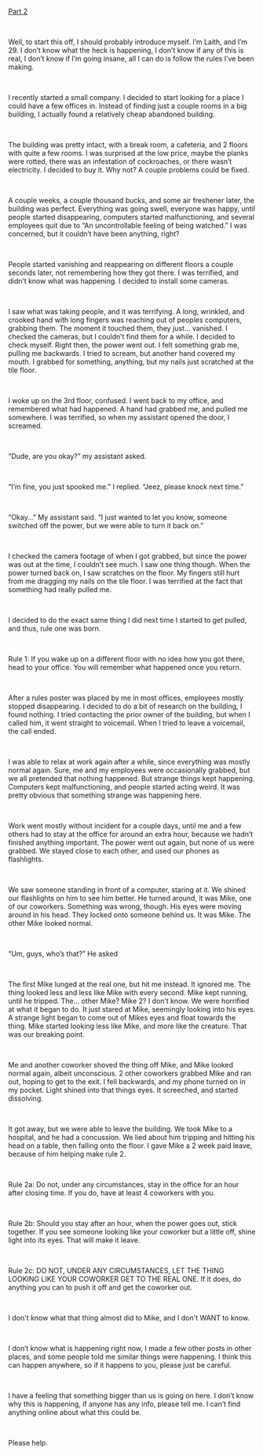[Part 2](https://www.reddit.com/r/nosleep/comments/wpz5ve/i_recently_started_a_business_strange_things/)

&#x200B;

Well, to start this off, I should probably introduce myself. I’m Laith, and I’m 29. I don’t know what the heck is happening, I don’t know if any of this is real, I don’t know if I’m going insane, all I can do is follow the rules I’ve been making.

&#x200B;

I recently started a small company. I decided to start looking for a place I could have a few offices in. Instead of finding just a couple rooms in a big building, I actually found a relatively cheap abandoned building.

&#x200B;

The building was pretty intact, with a break room, a cafeteria, and 2 floors with quite a few rooms. I was surprised at the low price, maybe the planks were rotted, there was an infestation of cockroaches, or there wasn’t electricity. I decided to buy it. Why not? A couple problems could be fixed.

&#x200B;

A couple weeks, a couple thousand bucks, and some air freshener later, the building was perfect. Everything was going swell, everyone was happy, until people started disappearing, computers started malfunctioning, and several employees quit due to “An uncontrollable feeling of being watched.” I was concerned, but it couldn’t have been anything, right?

&#x200B;

People started vanishing and reappearing on different floors a couple seconds later, not remembering how they got there. I was terrified, and didn’t know what was happening. I decided to install some cameras.

&#x200B;

I saw what was taking people, and it was terrifying. A long, wrinkled, and crooked hand with long fingers was reaching out of peoples computers, grabbing them. The moment it touched them, they just… vanished. I checked the cameras, but I couldn’t find them for a while. I decided to check myself. Right then, the power went out. I felt something grab me, pulling me backwards. I tried to scream, but another hand covered my mouth. I grabbed for something, anything, but my nails just scratched at the tile floor.

&#x200B;

I woke up on the 3rd floor, confused. I went back to my office, and remembered what had happened. A hand had grabbed me, and pulled me somewhere. I was terrified, so when my assistant opened the door, I screamed.

&#x200B;

“Dude, are you okay?” my assistant asked.

&#x200B;

“I’m fine, you just spooked me.” I replied. “Jeez, please knock next time.”

&#x200B;

“Okay…” My assistant said. “I just wanted to let you know, someone switched off the power, but we were able to turn it back on.”

&#x200B;

I checked the camera footage of when I got grabbed, but since the power was out at the time, I couldn’t see much. I saw one thing though. When the power turned back on, I saw scratches on the floor. My fingers still hurt from me dragging my nails on the tile floor. I was terrified at the fact that something had really pulled me.

&#x200B;

I decided to do the exact same thing I did next time I started to get pulled, and thus, rule one was born.

&#x200B;

Rule 1: If you wake up on a different floor with no idea how you got there, head to your office. You will remember what happened once you return.

&#x200B;

After a rules poster was placed by me in most offices, employees mostly stopped disappearing. I decided to do a bit of research on the building, I found nothing. I tried contacting the prior owner of the building, but when I called him, it went straight to voicemail. When I tried to leave a voicemail, the call ended.

&#x200B;

I was able to relax at work again after a while, since everything was mostly normal again. Sure, me and my employees were occasionally grabbed, but we all pretended that nothing happened. But strange things kept happening. Computers kept malfunctioning, and people started acting weird. It was pretty obvious that something strange was happening here.

&#x200B;

Work went mostly without incident for a couple days, until me and a few others had to stay at the office for around an extra hour, because we hadn’t finished anything important. The power went out again, but none of us were grabbed. We stayed close to each other, and used our phones as flashlights.

&#x200B;

We saw someone standing in front of a computer, staring at it. We shined our flashlights on him to see him better. He turned around, it was Mike, one of our coworkers. Something was wrong, though. His eyes were moving around in his head. They locked onto someone behind us. It was Mike. The other Mike looked normal.

&#x200B;

“Um, guys, who’s that?” He asked

&#x200B;

The first Mike lunged at the real one, but hit me instead. It ignored me. The thing looked less and less like Mike with every second. Mike kept running, until he tripped. The… other Mike? Mike 2? I don’t know. We were horrified at what it began to do. It just stared at Mike, seemingly looking into his eyes. A strange light began to come out of Mikes eyes and float towards the thing. Mike started looking less like Mike, and more like the creature. That was our breaking point.

&#x200B;

Me and another coworker shoved the thing off Mike, and Mike looked normal again, albeit unconscious. 2 other coworkers grabbed Mike and ran out, hoping to get to the exit. I fell backwards, and my phone turned on in my pocket. Light shined into that things eyes. It screeched, and started dissolving.

&#x200B;

It got away, but we were able to leave the building. We took Mike to a hospital, and he had a concussion. We lied about him tripping and hitting his head on a table, then falling onto the floor. I gave Mike a 2 week paid leave, because of him helping make rule 2.

&#x200B;

Rule 2a: Do not, under any circumstances, stay in the office for an hour after closing time. If you do, have at least 4 coworkers with you.

&#x200B;

Rule 2b: Should you stay after an hour, when the power goes out, stick together. If you see someone looking like your coworker but a little off, shine light into its eyes. That will make it leave.

&#x200B;

Rule 2c: DO NOT, UNDER ANY CIRCUMSTANCES, LET THE THING LOOKING LIKE YOUR COWORKER GET TO THE REAL ONE. If it does, do anything you can to push it off and get the coworker out.

&#x200B;

I don't know what that thing almost did to Mike, and I don't WANT to know.

&#x200B;

I don’t know what is happening right now, I made a few other posts in other places, and some people told me similar things were happening. I think this can happen anywhere, so if it happens to you, please just be careful.

&#x200B;

I have a feeling that something bigger than us is going on here. I don’t know why this is happening, if anyone has any info, please tell me. I can’t find anything online about what this could be.

&#x200B;

Please help.